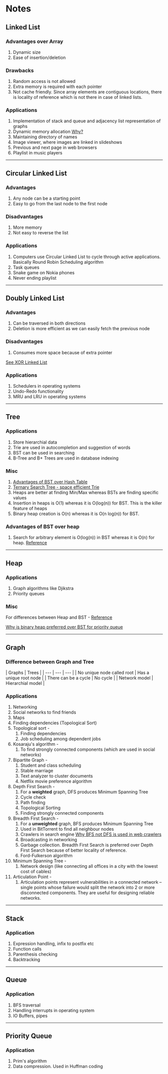 # Notes

## Linked List

### Advantages over Array

1. Dynamic size
2. Ease of insertion/deletion

### Drawbacks

1. Random access is not allowed
2. Extra memory is required with each pointer
3. Not cache friendly. Since array elements are contiguous locations, there is locality of reference which is not there in case of linked lists.

### Applications

1. Implementation of stack and queue and adjacency list representation of graphs
2. Dynamic memory allocation [Why?](https://www.slideshare.net/profansari/linked-list-static-and-dynamic-memory-allocation)
3. Maintaining directory of names
4. Image viewer, where images are linked in slideshows
5. Previous and next page in web browsers
6. Playlist in music players

---

## Circular Linked List

### Advantages

1. Any node can be a starting point
2. Easy to go from the last node to the first node

### Disadvantages

1. More memory
2. Not easy to reverse the list

### Applications

1. Computers use Circular Linked List to cycle through active applications. Basically Round Robin Scheduling algorithm
2. Task queues
3. Snake game on Nokia phones
4. Never ending playlist

---

## Doubly Linked List

### Advantages

1. Can be traversed in both directions
2. Deletion is more efficient as we can easily fetch the previous node

### Disadvantages

1. Consumes more space because of extra pointer

[See XOR Linked List](https://www.geeksforgeeks.org/xor-linked-list-a-memory-efficient-doubly-linked-list-set-1/)

### Applications

1. Schedulers in operating systems
2. Undo-Redo functionality
3. MRU and LRU in operating systems

---

## Tree

### Applications

1. Store hierarchial data
2. Trie are used in autocompletion and suggestion of words
3. BST can be used in searching
4. B-Tree and B+ Trees are used in database indexing

### Misc

1. [Advantages of BST over Hash Table](https://www.geeksforgeeks.org/advantages-of-bst-over-hash-table/)
2. [Ternary Search Tree - space efficient Trie](https://www.geeksforgeeks.org/ternary-search-tree/)
3. Heaps are better at finding Min/Max whereas BSTs are finding specific values
4. Insertion in heaps is O(1) whereas it is O(log(n)) for BST. This is the killer feature of heaps
5. Binary heap creation is O(n) whereas it is O(n log(n)) for BST.

### Advantages of BST over heap

1. Search for arbitrary element is O(log(n)) in BST whereas it is O(n) for heap. [Reference](https://stackoverflow.com/questions/6147242/heap-vs-binary-search-tree-bst)

---

## Heap

### Applications

1. Graph algorithms like Djikstra
2. Priority queues

### Misc

For differences between Heap and BST - [Reference](https://stackoverflow.com/questions/6147242/heap-vs-binary-search-tree-bst)

[Why is binary heap preferred over BST for priority queue](https://www.geeksforgeeks.org/why-is-binary-heap-preferred-over-bst-for-priority-queue/)

---

## Graph


### Difference between Graph and Tree

|   Graphs   |   Trees  |
| --- | --- | --- |
| No unique node called root    |   Has a unique root node  |
| There can be a cycle  |   No cycle    |
| Network model | Hierarchial model |

### Applications

1. Networking
2. Social networks to find friends
3. Maps
4. Finding dependencies (Topological Sort)
5. Topological sort -
    1. Finding dependencies
    2. Job scheduling among dependent jobs
6. Kosaraju's algorithm -
    1. To find strongly connected components (which are used in social networks)
7. Bipartite Graph - 
    1. Student and class scheduling
    2. Stable marriage
    3. Text analyzer to cluster documents
    4. Netflix movie preference algorithm
8. Depth First Search - 
    1. For a **weighted** graph, DFS produces Minimum Spanning Tree
    2. Cycle check
    3. Path finding
    4. Topological Sorting
    5. Finding strongly connected components
9. Breadth First Search - 
    1. For a **unweighted** graph, BFS produces Minimum Spanning Tree
    2. Used in BitTorrent to find all neighbour nodes
    3. Crawlers in search engine [Why BFS not DFS is used in web crawlers](https://stackoverflow.com/a/20580936/12360506)
    4. Broadcasting in networking
    5. Garbage collection. Breadth First Search is preferred over Depth First Search because of better locality of reference.
    6. Ford-Fulkerson algorithm
10. Minimum Spanning Tree -
    1. Network design (like connecting all offices in a city with the lowest cost of cables)
11. Articulation Point - 
    1. Articulation points represent vulnerabilities in a connected network – single points whose failure would split the network into 2 or more disconnected components. They are useful for designing reliable networks.

---

## Stack

### Application

1. Expression handling, infix to postfix etc
2. Function calls
3. Parenthesis checking
4. Backtracking

---

## Queue

### Application

1. BFS traversal
2. Handling interrupts in operating system
3. IO Buffers, pipes

---

## Priority Queue

### Application

1. Prim's algorithm
2. Data compression. Used in Huffman coding
